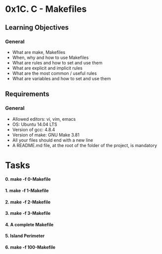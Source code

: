 # 0x1C. C - Makefiles
## Learning Objectives
### General
- What are make, Makefiles
- When, why and how to use Makefiles
- What are rules and how to set and use them
- What are explicit and implicit rules
- What are the most common / useful rules
- What are variables and how to set and use them
## Requirements
### General
- Allowed editors: vi, vim, emacs
- OS: Ubuntu 14.04 LTS
- Version of gcc: 4.8.4
- Version of make: GNU Make 3.81
- All your files should end with a new line
- A README.md file, at the root of the folder of the project, is mandatory

# Tasks
#### 0. make -f 0-Makefile
#### 1. make -f 1-Makefile
#### 2. make -f 2-Makefile
#### 3. make -f 3-Makefile
#### 4. A complete Makefile
#### 5. Island Perimeter
#### 6. make -f 100-Makefile
